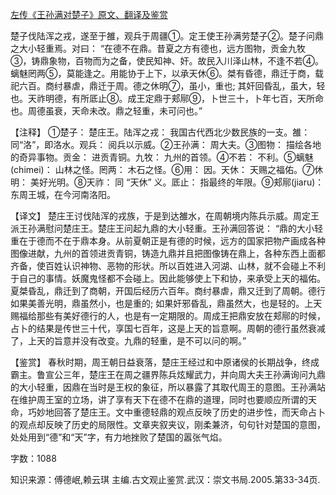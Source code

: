 [左传《王孙满对楚子》原文、翻译及鉴赏](https://www.vrrw.net/wx/13996.html)

楚子伐陆浑之戎，遂至于雒，观兵于周疆①。定王使王孙满劳楚子②。楚子问鼎之大小轻重焉。对曰： “在德不在鼎。昔夏之方有德也，远方图物，贡金九牧③，铸鼎象物，百物而为之备，使民知神、奸。故民入川泽山林，不逢不若④。螭魅罔两⑤，莫能逢之。用能协于上下，以承天休⑥。桀有昏德，鼎迁于商，载祀六百。商纣暴虐，鼎迁于周。德之休明⑦，虽小，重也; 其奸回昏乱，虽大，轻也。天祚明德，有所厎止⑧。成王定鼎于郏鄏⑨，卜世三十，卜年七百，天所命也。周德虽衰，天命未改。鼎之轻重，未可问也。”

【注释】 ①楚子： 楚庄王。陆浑之戎： 我国古代西北少数民族的一支。雒： 同“洛”，即洛水。观兵： 阅兵以示威。②王孙满： 周大夫。③图物： 描绘各地的奇异事物。贡金： 进贡青铜。九牧： 九州的首领。④不若： 不利。⑤螭魅 (chimei)： 山林之怪。罔两： 木石之怪。⑥用： 因。天休： 天赐之福佑。⑦休明： 美好光明。⑧天祚： 同 “天休” 义。厎止： 指最终的年限。⑨郏鄏(jiaru)： 东周王城，在今河南洛阳。



【译文】 楚庄王讨伐陆浑的戎族，于是到达雒水，在周朝境内陈兵示威。周定王派王孙满慰问楚庄王。楚庄王问起九鼎的大小轻重。王孙满回答说： “鼎的大小轻重在于德而不在于鼎本身。从前夏朝正是有德的时候，远方的国家把物产画成各种图像进献，九州的首领进贡青铜，铸造九鼎并且把图像铸在鼎上，各种东西上面都齐备，使百姓认识神物、恶物的形状。所以百姓进入河湖、山林，就不会碰上不利于自己的事情。妖魔鬼怪都不会碰上。因此能够使上下和协，来承受上天的福佑。夏桀昏乱，鼎迁到了商朝，开国后经历六百年。商纣暴虐，鼎又迁到了周朝。德行如果美善光明，鼎虽然小，也是重的; 如果奸邪昏乱，鼎虽然大，也是轻的。上天赐福给那些有美好德行的人，也是有一定期限的。周成王把鼎安放在郏鄏的时候，占卜的结果是传世三十代，享国七百年，这是上天的旨意啊。周朝的德行虽然衰减了，上天的旨意并没有改变。九鼎的轻重，是不可以问的啊。”

【鉴赏】 春秋时期，周王朝日益衰落，楚庄王经过和中原诸侯的长期战争，终成霸主。鲁宣公三年，楚庄王在周之疆界陈兵炫耀武力，并向周大夫王孙满询问九鼎的大小轻重，因鼎在当时是王权的象征，所以暴露了其取代周王的意图。王孙满站在维护周王室的立场，讲了享有天下在德不在鼎的道理，同时也要顺应所谓的天命，巧妙地回答了楚庄王。文中重德轻鼎的观点反映了历史的进步性，而天命占卜的观点却反映了历史的局限性。文章夹叙夹议，刚柔兼济，句句针对楚国的意图，处处用到“德”和“天”字，有力地挫败了楚国的嚣张气焰。

字数：1088

知识来源：傅德岷,赖云琪 主编.古文观止鉴赏.武汉：崇文书局.2005.第33-34页.

